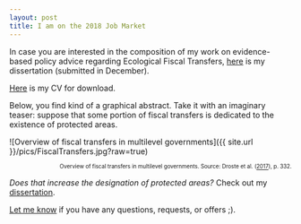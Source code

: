 ```yaml
---
layout: post
title: I am on the 2018 Job Market
---
```


In case you are interested in the composition of my work on evidence-based policy advice regarding Ecological Fiscal Transfers, [here](https://nils.droste.io/research/thesis/Droste2018_Incentives-in-Ecological-Fiscal-Transfers.pdf) is my dissertation (submitted in December).

[Here](https://nils.droste.io/research/CV/CV2019.pdf) is my CV for download.

Below, you find kind of a graphical abstract. Take it with an imaginary teaser: suppose that some portion of fiscal transfers is dedicated to the existence of protected areas.

![Overview of fiscal transfers in multilevel governments]({{ site.url }}/pics/FiscalTransfers.jpg?raw=true)
<p style="text-align: right;"><sup><sup> Overview of fiscal transfers in multilevel governments. Source: Droste et al. (<a href="https://link.springer.com/chapter/10.1007/978-3-319-56091-5_18">2017</a>), p. 332. </sup></sup></p>

*Does that increase the designation of protected areas?* Check out my [dissertation](https://nils.droste.io/research/thesis/Droste2018_Incentives-in-Ecological-Fiscal-Transfers.pdf).

[Let me know](mailto:nils@droste.io) if you have any questions, requests, or offers ;).

